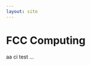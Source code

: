 ```yaml
---
layout: site
---
```


FCC Computing
================================================

aa
ci test
...



